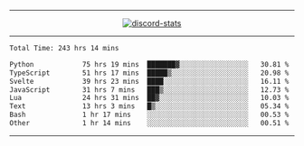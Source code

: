 <a href="https://www.github.com/ripavoid" target="_blank" rel="noreferrer">

-------

<div align='center'>
    <a href='https://discordapp.com/users/825178146797518881'>
        <img align='center' alt='discord-stats' src='https://api.discord-status.me/825178146797518881?nitro&boost=4&gradient=%231e0b1a%2C%23000000%2C%23000000%2C%23160316'></img>
    </a>
</div>

-------

<!--START_SECTION:waka-->

```txt
Total Time: 243 hrs 14 mins

Python            75 hrs 19 mins  ███████▓░░░░░░░░░░░░░░░░░   30.81 %
TypeScript        51 hrs 17 mins  █████▒░░░░░░░░░░░░░░░░░░░   20.98 %
Svelte            39 hrs 23 mins  ████░░░░░░░░░░░░░░░░░░░░░   16.11 %
JavaScript        31 hrs 7 mins   ███▒░░░░░░░░░░░░░░░░░░░░░   12.73 %
Lua               24 hrs 31 mins  ██▓░░░░░░░░░░░░░░░░░░░░░░   10.03 %
Text              13 hrs 3 mins   █▒░░░░░░░░░░░░░░░░░░░░░░░   05.34 %
Bash              1 hr 17 mins    ░░░░░░░░░░░░░░░░░░░░░░░░░   00.53 %
Other             1 hr 14 mins    ░░░░░░░░░░░░░░░░░░░░░░░░░   00.51 %
```

<!--END_SECTION:waka-->

-------
